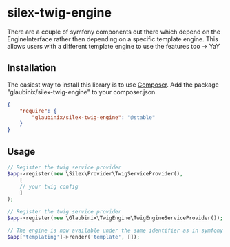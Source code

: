 silex-twig-engine
=================
There are a couple of symfony components out there which depend on the EngineInterface rather then depending on a specific template engine.
This allows users with a different template engine to use the features too -> YaY

Installation
------------
The easiest way to install this library is to use [Composer](http://getcomposer.org/).
Add the package "glaubinix/silex-twig-engine" to your composer.json.

```json
{
    "require": {
        "glaubinix/silex-twig-engine": "@stable"
    }
}
```

Usage
-----
````php
// Register the twig service provider
$app->register(new \Silex\Provider\TwigServiceProvider(),
    [
    // your twig config
    ]
);

// Register the twig service provider
$app->register(new \Glaubinix\TwigEngine\TwigEngineServiceProvider());

// The engine is now available under the same identifier as in symfony
$app['templating']->render('template', []);
````

